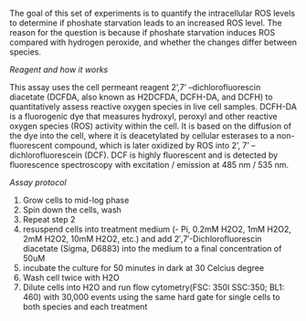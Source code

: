 The goal of this set of experiments is to quantify the intracellular ROS levels to determine if phoshate starvation leads to an increased ROS level. The reason for the question is because if phoshate starvation induces ROS compared with hydrogen peroxide, and whether the changes differ between species.

_Reagent and how it works_

This assay uses the cell permeant reagent 2’,7’ –dichlorofluorescin diacetate (DCFDA, also known as H2DCFDA, DCFH-DA, and DCFH) to quantitatively assess reactive oxygen species in live cell samples. DCFH-DA is a fluorogenic dye that measures hydroxyl, peroxyl and other reactive oxygen species (ROS) activity within the cell. It is based on the diffusion of the dye into the cell, where it is deacetylated by cellular esterases to a non-fluorescent compound, which is later oxidized by ROS into 2’, 7’ –dichlorofluorescein (DCF). DCF is highly fluorescent and is detected by fluorescence spectroscopy with excitation / emission at 485 nm / 535 nm.

_Assay protocol_

1. Grow cells to mid-log phase
2. Spin down the cells, wash
3. Repeat step 2
4. resuspend cells into treatment medium (- Pi, 0.2mM H2O2, 1mM H2O2, 2mM H2O2, 10mM H2O2, etc.) and add 2′,7′-Dichlorofluorescin diacetate (Sigma, D6883) into the medium to a final concentration of 50uM
5. incubate the culture for 50 minutes in dark at 30 Celcius degree
6. Wash cell twice with H2O
7. Dilute cells into H2O and run flow cytometry(FSC: 350l SSC:350; BL1: 460) with 30,000 events using the same hard gate for single cells to both species and each treatment


